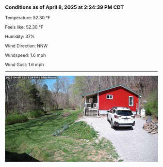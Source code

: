 ### Conditions as of April 8, 2025 at 2:24:39 PM CDT 

Temperature: 52.30 &deg;F

Feels like: 52.30 &deg;F

Humidity: 37%

Wind Direction: NNW

Windspeed: 1.6 mph

Wind Gust: 1.6 mph

---

<img src="./images/latest.jpeg"/>

